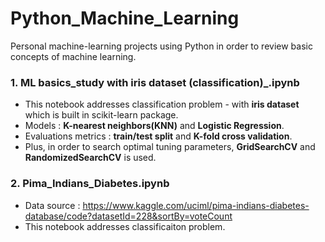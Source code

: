 # Python_Machine_Learning
Personal machine-learning projects using Python in order to review basic concepts of machine learning.

### 1. ML basics_study with iris dataset (classification)_.ipynb
* This notebook addresses classification problem - with **iris dataset** which is built in scikit-learn package.
* Models : **K-nearest neighbors(KNN)** and **Logistic Regression**.
* Evaluations metrics : **train/test split** and **K-fold cross validation**.
* Plus, in order to search optimal tuning parameters, **GridSearchCV** and **RandomizedSearchCV** is used.

### 2. Pima_Indians_Diabetes.ipynb

* Data source : https://www.kaggle.com/uciml/pima-indians-diabetes-database/code?datasetId=228&sortBy=voteCount
* This notebook addresses classificaiton problem.
